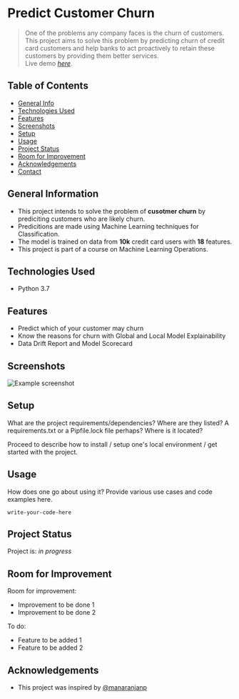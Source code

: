 # Predict Customer Churn
> One of the problems any company faces is the churn of customers. This project aims to solve this problem by predicting churn of credit card customers and help banks to act proactively to retain these customers by providing them better services.<br>
> Live demo [_here_](https://www.example.com). 

## Table of Contents
* [General Info](#general-information)
* [Technologies Used](#technologies-used)
* [Features](#features)
* [Screenshots](#screenshots)
* [Setup](#setup)
* [Usage](#usage)
* [Project Status](#project-status)
* [Room for Improvement](#room-for-improvement)
* [Acknowledgements](#acknowledgements)
* [Contact](#contact)
<!-- * [License](#license) -->


## General Information
- This project intends to solve the problem of <b>cusotmer churn</b> by prediciting customers who are likely churn.
- Predicitions are made using Machine Learning techniques for Classification.
- The model is trained on data from <b>10k</b> credit card users with <b>18</b> features.
- This project is part of a course on Machine Learning Operations.

## Technologies Used
- Python 3.7

## Features
- Predict which of your customer may churn
- Know the reasons for churn with Global and Local Model Explainability
- Data Drift Report and Model Scorecard


## Screenshots
![Example screenshot](./img/screenshot.png)



## Setup
What are the project requirements/dependencies? Where are they listed? A requirements.txt or a Pipfile.lock file perhaps? Where is it located?

Proceed to describe how to install / setup one's local environment / get started with the project.


## Usage
How does one go about using it?
Provide various use cases and code examples here.

`write-your-code-here`


## Project Status
Project is: _in progress_


## Room for Improvement
Room for improvement:
- Improvement to be done 1
- Improvement to be done 2

To do:
- Feature to be added 1
- Feature to be added 2


## Acknowledgements

- This project was inspired by [@manaranjanp](https://github.com/manaranjanp)

